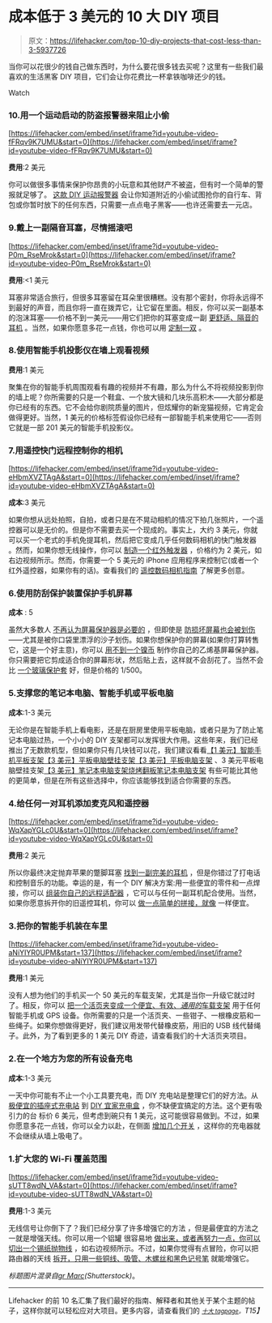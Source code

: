 # 成本低于 3 美元的 10 大 DIY 项目

> 原文：<https://lifehacker.com/top-10-diy-projects-that-cost-less-than-3-5937726>

当你可以花很少的钱自己做东西时，为什么要花很多钱去买呢？这里有一些我们最喜欢的生活黑客 DIY 项目，它们会让你花费比一杯拿铁咖啡还少的钱。

Watch

### 10.用一个运动启动的防盗报警器来阻止小偷

 [https://lifehacker.com/embed/inset/iframe?id=youtube-video-fFRqv9K7UMU&start=0](https://lifehacker.com/embed/inset/iframe?id=youtube-video-fFRqv9K7UMU&start=0) 

**费用**:2 美元

你可以做很多事情来保护你昂贵的小玩意和其他财产不被盗，但有时一个简单的警报就足够了。 [这款 DIY 运动报警器](http://lifehacker.com/protect-anything-from-theft-with-this-2-diy-motion-al-5932698) 会让你知道附近的小偷试图抢你的自行车、背包或你暂时放下的任何东西，只需要一点点电子黑客——也许还需要去一元店。

### 9.戴上一副隔音耳塞，尽情摇滚吧

 [https://lifehacker.com/embed/inset/iframe?id=youtube-video-P0m_RseMrok&start=0](https://lifehacker.com/embed/inset/iframe?id=youtube-video-P0m_RseMrok&start=0) 

**费用**:<1 美元

耳塞非常适合旅行，但很多耳塞留在耳朵里很糟糕。没有那个密封，你将永远得不到最好的声音，而且你将一直在拨弄它，让它留在里面。相反，你可以买一副基本的泡沫耳塞——价格不到一美元——用它们把你的耳塞变成一副 [更舒适、隔音的耳机](https://lifehacker.com/make-comfortable-noise-isolating-earbuds-for-less-than-5347245) 。当然，如果你愿意多花一点钱，你也可以用 [定制一双](https://lifehacker.com/diy-custom-molded-in-ear-headphones-5787610) 。

### 8.使用智能手机投影仪在墙上观看视频

**费用**:1 美元

聚集在你的智能手机周围观看有趣的视频并不有趣，那么为什么不将视频投影到你的墙上呢？你所需要的只是一个鞋盒、一个放大镜和几块乐高积木——大部分都是你已经有的东西。它不会给你剧院质量的图片，但炫耀你的新宠猫视频，它肯定会做得更好。当然，1 美元的价格标签假设你已经有一部智能手机来使用它——否则它就是一部 201 美元的智能手机投影仪。

### 7.用遥控快门远程控制你的相机

 [https://lifehacker.com/embed/inset/iframe?id=youtube-video-eHbmXVZTAgA&start=0](https://lifehacker.com/embed/inset/iframe?id=youtube-video-eHbmXVZTAgA&start=0) 

**成本**:3 美元

如果你想从远处拍照，自拍，或者只是在不晃动相机的情况下拍几张照片，一个遥控器可以是无价的。但是你不需要去买一个现成的。事实上，大约 3 美元，你就可以买一个老式的手机免提耳机，然后把它变成几乎任何数码相机的快门触发器 。然而，如果你想无线操作，你可以 [制造一个红外触发器](http://lifehacker.com/make-a-diy-infrared-trigger-to-control-your-dslr-with-y-5785557) ，价格约为 2 美元，如右边视频所示。然而，你需要一个 5 美元的 iPhone 应用程序来控制它(或者一个红外遥控器，如果你有的话)。查看我们的 [遥控数码相机指南](http://lifehacker.com/how-to-remotely-control-your-digital-camera-to-take-bet-5898247#_ga=1.236731657.98392234.1438719319) 了解更多创意。

### 6.使用防刮保护装置保护手机屏幕

**成本** : 5

虽然大多数人 [不再认为屏幕保护器是必要的](http://lifehacker.com/are-screen-protectors-necessary-anymore-5881290) ，但即使是 [防损坏屏幕也会被划伤](http://lifehacker.com/your-keys-arent-scratching-your-smartphone-its-the-san-5937324)——尤其是被你口袋里漂浮的沙子划伤。如果你想保护你的屏幕(如果你打算转售它，这是一个好主意)，你可以 [用不到一个镍币](https://lifehacker.com/make-your-own-vinyl-screen-protector-for-less-than-a-ni-5667841) 制作你自己的乙烯基屏幕保护器。你只需要把它剪成适合你的屏幕形状，然后贴上去，这样就不会刮花了。当然不会比 [一个玻璃保护套](http://lifehacker.com/are-glass-screen-protectors-better-than-plastic-ones-1611904544) 好，但是价格的 1/500。

### 5.支撑您的笔记本电脑、智能手机或平板电脑

**成本**:1-3 美元

无论你是在智能手机上看电影，还是在厨房里使用平板电脑，或者只是为了防止笔记本电脑过热，一个小小的 DIY 支架都可以发挥很大作用。这些年来，我们已经推出了无数款机型，但如果你只有几块钱可以花，我们建议看看[【1 美元】智能手机平板支架](http://lifehacker.com/turn-a-1-plate-stand-into-a-universal-smartphone-stand-5756964)[【3 美元】平板电脑壁挂支架](http://www.tumbleweedlabs.com/projects/three-dollar-ipad-wall-mount/)[【3 美元】平板电脑支架](http://lifehacker.com/make-a-diy-ikea-ipad-stand-for-3-5719488) 、3 美元平板电脑壁挂支架[【3 美元】笔记本电脑支架](http://lifehacker.com/build-your-own-vertical-laptop-stand-for-3-5898996)[烧烤翻板笔记本电脑支架](http://lifehacker.com/keep-your-laptop-cool-and-elevated-with-a-3-barbecue-f-5934775) 有些可能比其他的更简单，但是在所有这些选择中，你应该能够找到适合你需要的东西。

### 4.给任何一对耳机添加麦克风和遥控器

 [https://lifehacker.com/embed/inset/iframe?id=youtube-video-WqXapYGLc0U&start=0](https://lifehacker.com/embed/inset/iframe?id=youtube-video-WqXapYGLc0U&start=0) 

**费用**:2 美元

所以你最终决定抛弃苹果的蹩脚耳塞 [找到一副完美的耳机](http://lifehacker.com/how-to-choose-the-perfect-pair-of-headphones-5800772) ，但是你错过了打电话和控制音乐的功能。幸运的是，有一个 DIY 解决方案:用一些便宜的零件和一点焊接，你可以 [组装你自己的远程适配器](http://lifehacker.com/diy-headphone-adapter-adds-pause-play-and-a-microphon-5904280) ，它可以与任何一副耳机配合使用。当然，如果你愿意拆开你的旧遥控耳机，你可以 [做一点简单的拼接，就像](https://lifehacker.com/add-a-remote-and-mic-to-your-favorite-earbuds-without-5802821) 一样便宜。

### 3.把你的智能手机装在车里

 [https://lifehacker.com/embed/inset/iframe?id=youtube-video-aNiYIYR0UPM&start=137](https://lifehacker.com/embed/inset/iframe?id=youtube-video-aNiYIYR0UPM&start=137) 

**费用**:1 美元

没有人想为他们的手机买一个 50 美元的车载支架，尤其是当你一升级它就过时了。相反，你可以 [把一个活页夹变成一个便宜、有效、*通用的*车载支架](https://lifehacker.com/how-to-build-a-car-mount-for-your-cellphone-from-office-5747897) 用于任何智能手机或 GPS 设备。你所需要的只是一个活页夹、一些钳子、一根橡皮筋和一些绳子。如果你想做得更好，我们建议用发带代替橡皮筋，用旧的 USB 线代替绳子。此外，为了看到更多的 1 美元 DIY 奇迹，请查看我们的十大活页夹项目。

### 2.在一个地方为您的所有设备充电

**成本**:1-3 美元

一天中你可能有不止一个小工具要充电，而 DIY 充电站是整理它们的好方法。从 [极便宜的插座式充电站](https://lifehacker.com/make-an-outlet-mounted-charge-station-from-a-shampoo-bo-5308354) 到 [DIY 宜家充电盒](http://lifehacker.com/ikea-charging-station-277771) ，你不缺便宜搞定的方法。这个更有吸引力的台 标价 6 美元，但考虑到碗只有 1 美元，这可能很容易做到。不过，如果你愿意多花一点钱，你可以全力以赴，在侧面 [增加几个开关](https://lifehacker.com/build-an-ikea-charging-station-with-switches-303142) ，这样你的充电器就不会继续从墙上吸电了。

### 1.扩大您的 Wi-Fi 覆盖范围

 [https://lifehacker.com/embed/inset/iframe?id=youtube-video-sUTT8wdN_VA&start=0](https://lifehacker.com/embed/inset/iframe?id=youtube-video-sUTT8wdN_VA&start=0) 

**费用**:1-3 美元

无线信号让你倒下了？我们已经分享了许多增强它的方法 ，但是最便宜的方法之一就是增强天线。你可以用一个铝罐 很容易地 [做出来，或者再努力一点，你可以](https://lifehacker.com/use-an-aluminum-can-as-a-wi-fi-extender-5839243) [切出一个锡纸抛物线](http://lifehacker.com/boost-your-wireless-signal-with-a-homemade-wifi-extende-296367) ，如右边视频所示。不过，如果你觉得有点冒险，你可以把路由器的天线 [拆开，只用一些铜线、吸管、木螺丝和黑色记号笔](https://lifehacker.com/boost-your-wi-fi-antenna-for-less-than-a-dollar-324681) 就能增强它。

*标题图片混录自*[*gr Marc*](http://www.shutterstock.com/pic.mhtml?id=100196561)*(Shutterstock)*。

* * *

Lifehacker 的前 10 名汇集了我们最好的指南、解释者和其他关于某个主题的帖子，这样你就可以轻松应对大项目。更多内容，请查看我们的 [*<small>十大 tagpage</small>*](http://lifehacker.com/tag/lifehacker-top-10)*<small>。</small>T15】*